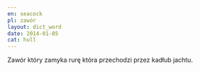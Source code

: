 ```yaml
---
en: seacock
pl: zawór
layout: dict_word
date: 2014-01-05
cat: hull
---
```


Zawór który zamyka rurę która przechodzi przez kadłub jachtu.